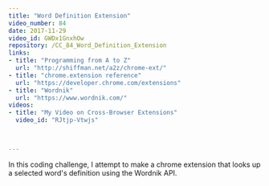 ```yaml
---
title: "Word Definition Extension"
video_number: 84
date: 2017-11-29
video_id: GWDx1GnxhOw
repository: /CC_84_Word_Definition_Extension
links:
- title: "Programming from A to Z"  
  url: "http://shiffman.net/a2z/chrome-ext/"
- title: "chrome.extension reference"  
  url: "https://developer.chrome.com/extensions"
- title: "Wordnik"  
  url: "https://www.wordnik.com/"
videos:
- title: "My Video on Cross-Browser Extensions"
  video_id: "RJtjp-Vtwjs"


  
---
```


In this coding challenge, I attempt to make a chrome extension that looks up a selected word's definition using the Wordnik API.

